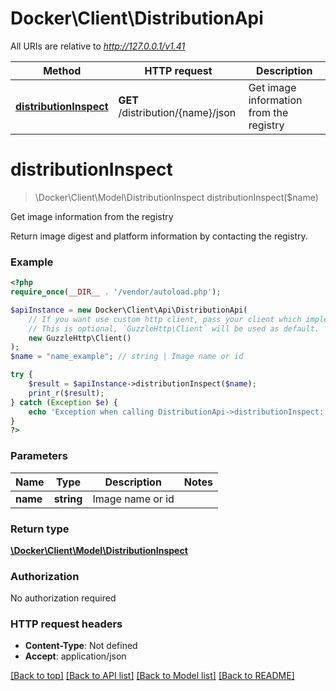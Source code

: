 # Docker\Client\DistributionApi

All URIs are relative to *http://127.0.0.1/v1.41*

Method | HTTP request | Description
------------- | ------------- | -------------
[**distributionInspect**](DistributionApi.md#distributioninspect) | **GET** /distribution/{name}/json | Get image information from the registry

# **distributionInspect**
> \Docker\Client\Model\DistributionInspect distributionInspect($name)

Get image information from the registry

Return image digest and platform information by contacting the registry.

### Example
```php
<?php
require_once(__DIR__ . '/vendor/autoload.php');

$apiInstance = new Docker\Client\Api\DistributionApi(
    // If you want use custom http client, pass your client which implements `GuzzleHttp\ClientInterface`.
    // This is optional, `GuzzleHttp\Client` will be used as default.
    new GuzzleHttp\Client()
);
$name = "name_example"; // string | Image name or id

try {
    $result = $apiInstance->distributionInspect($name);
    print_r($result);
} catch (Exception $e) {
    echo 'Exception when calling DistributionApi->distributionInspect: ', $e->getMessage(), PHP_EOL;
}
?>
```

### Parameters

Name | Type | Description  | Notes
------------- | ------------- | ------------- | -------------
 **name** | **string**| Image name or id |

### Return type

[**\Docker\Client\Model\DistributionInspect**](../Model/DistributionInspect.md)

### Authorization

No authorization required

### HTTP request headers

 - **Content-Type**: Not defined
 - **Accept**: application/json

[[Back to top]](#) [[Back to API list]](../../README.md#documentation-for-api-endpoints) [[Back to Model list]](../../README.md#documentation-for-models) [[Back to README]](../../README.md)


